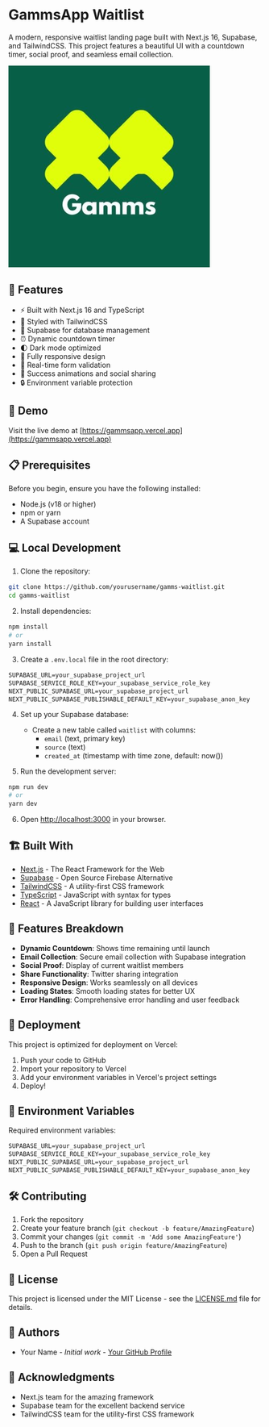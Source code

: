 # GammsApp Waitlist

A modern, responsive waitlist landing page built with Next.js 16, Supabase, and TailwindCSS. This project features a beautiful UI with a countdown timer, social proof, and seamless email collection.

![GammsApp Waitlist](public/logo.jpg)

## 🌟 Features

- ⚡️ Built with Next.js 16 and TypeScript
- 🎨 Styled with TailwindCSS
- 🔐 Supabase for database management
- ⏰ Dynamic countdown timer
- 🌓 Dark mode optimized
- 📱 Fully responsive design
- 🔄 Real-time form validation
- 🎉 Success animations and social sharing
- 🔒 Environment variable protection

## 🚀 Demo

Visit the live demo at [https://gammsapp.vercel.app](https://gammsapp.vercel.app)

## 📋 Prerequisites

Before you begin, ensure you have the following installed:

- Node.js (v18 or higher)
- npm or yarn
- A Supabase account

## 💻 Local Development

1. Clone the repository:

```bash
git clone https://github.com/yourusername/gamms-waitlist.git
cd gamms-waitlist
```

2. Install dependencies:

```bash
npm install
# or
yarn install
```

3. Create a `.env.local` file in the root directory:

```env
SUPABASE_URL=your_supabase_project_url
SUPABASE_SERVICE_ROLE_KEY=your_supabase_service_role_key
NEXT_PUBLIC_SUPABASE_URL=your_supabase_project_url
NEXT_PUBLIC_SUPABASE_PUBLISHABLE_DEFAULT_KEY=your_supabase_anon_key
```

4. Set up your Supabase database:

   - Create a new table called `waitlist` with columns:
     - `email` (text, primary key)
     - `source` (text)
     - `created_at` (timestamp with time zone, default: now())

5. Run the development server:

```bash
npm run dev
# or
yarn dev
```

6. Open [http://localhost:3000](http://localhost:3000) in your browser.

## 🏗️ Built With

- [Next.js](https://nextjs.org/) - The React Framework for the Web
- [Supabase](https://supabase.com/) - Open Source Firebase Alternative
- [TailwindCSS](https://tailwindcss.com/) - A utility-first CSS framework
- [TypeScript](https://www.typescriptlang.org/) - JavaScript with syntax for types
- [React](https://reactjs.org/) - A JavaScript library for building user interfaces

## 📱 Features Breakdown

- **Dynamic Countdown**: Shows time remaining until launch
- **Email Collection**: Secure email collection with Supabase integration
- **Social Proof**: Display of current waitlist members
- **Share Functionality**: Twitter sharing integration
- **Responsive Design**: Works seamlessly on all devices
- **Loading States**: Smooth loading states for better UX
- **Error Handling**: Comprehensive error handling and user feedback

## 🚀 Deployment

This project is optimized for deployment on Vercel:

1. Push your code to GitHub
2. Import your repository to Vercel
3. Add your environment variables in Vercel's project settings
4. Deploy!

## 📄 Environment Variables

Required environment variables:

```env
SUPABASE_URL=your_supabase_project_url
SUPABASE_SERVICE_ROLE_KEY=your_supabase_service_role_key
NEXT_PUBLIC_SUPABASE_URL=your_supabase_project_url
NEXT_PUBLIC_SUPABASE_PUBLISHABLE_DEFAULT_KEY=your_supabase_anon_key
```

## 🛠️ Contributing

1. Fork the repository
2. Create your feature branch (`git checkout -b feature/AmazingFeature`)
3. Commit your changes (`git commit -m 'Add some AmazingFeature'`)
4. Push to the branch (`git push origin feature/AmazingFeature`)
5. Open a Pull Request

## 📝 License

This project is licensed under the MIT License - see the [LICENSE.md](LICENSE.md) file for details.

## 👥 Authors

- Your Name - _Initial work_ - [Your GitHub Profile](https://github.com/yourusername)

## 🙏 Acknowledgments

- Next.js team for the amazing framework
- Supabase team for the excellent backend service
- TailwindCSS team for the utility-first CSS framework

